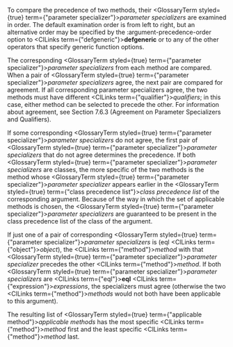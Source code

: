  



To compare the precedence of two methods, their <GlossaryTerm styled={true} term={"parameter specializer"}><i>parameter specializers</i></GlossaryTerm> are examined in order. The default examination order is from left to right, but an alternative order may be specified by the :argument-precedence-order option to <ClLinks  term={"defgeneric"}><b>defgeneric</b></ClLinks> or to any of the other operators that specify generic function options. 



The corresponding <GlossaryTerm styled={true} term={"parameter specializer"}><i>parameter specializers</i></GlossaryTerm> from each method are compared. When a pair of <GlossaryTerm styled={true} term={"parameter specializer"}><i>parameter specializers</i></GlossaryTerm> agree, the next pair are compared for agreement. If all corresponding parameter specializers agree, the two methods must have different <ClLinks  term={"qualifier"}><i>qualifiers</i></ClLinks>; in this case, either method can be selected to precede the other. For information about agreement, see Section 7.6.3 (Agreement on Parameter Specializers and Qualifiers). 



If some corresponding <GlossaryTerm styled={true} term={"parameter specializer"}><i>parameter specializers</i></GlossaryTerm> do not agree, the first pair of <GlossaryTerm styled={true} term={"parameter specializer"}><i>parameter specializers</i></GlossaryTerm> that do not agree determines the precedence. If both <GlossaryTerm styled={true} term={"parameter specializer"}><i>parameter specializers</i></GlossaryTerm> are classes, the more specific of the two methods is the method whose <GlossaryTerm styled={true} term={"parameter specializer"}><i>parameter specializer</i></GlossaryTerm> appears earlier in the <GlossaryTerm styled={true} term={"class precedence list"}><i>class precedence list</i></GlossaryTerm> of the corresponding argument. Because of the way in which the set of applicable methods is chosen, the <GlossaryTerm styled={true} term={"parameter specializer"}><i>parameter specializers</i></GlossaryTerm> are guaranteed to be present in the class precedence list of the class of the argument. 



If just one of a pair of corresponding <GlossaryTerm styled={true} term={"parameter specializer"}><i>parameter specializers</i></GlossaryTerm> is (eql <ClLinks  term={"object"}><i>object</i></ClLinks>), the <ClLinks  term={"method"}><i>method</i></ClLinks> with that <GlossaryTerm styled={true} term={"parameter specializer"}><i>parameter specializer</i></GlossaryTerm> precedes the other <ClLinks  term={"method"}><i>method</i></ClLinks>. If both <GlossaryTerm styled={true} term={"parameter specializer"}><i>parameter specializers</i></GlossaryTerm> are <ClLinks  term={"eql"}><b>eql</b></ClLinks> <ClLinks  term={"expression"}><i>expressions</i></ClLinks>, the specializers must agree (otherwise the two <ClLinks  term={"method"}><i>methods</i></ClLinks> would not both have been applicable to this argument). 



The resulting list of <GlossaryTerm styled={true} term={"applicable method"}><i>applicable methods</i></GlossaryTerm> has the most specific <ClLinks  term={"method"}><i>method</i></ClLinks> first and the least specific <ClLinks  term={"method"}><i>method</i></ClLinks> last. 



